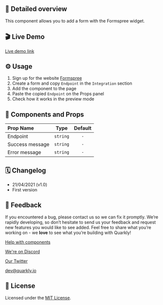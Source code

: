 ## 📖 Detailed overview

This component allows you to add a form with the Formspree widget.

## 🎬 Live Demo

[Live demo link](https://quarkly-catalog.netlify.app/formspree/)

## ⚙️ Usage

1. Sign up for the website [Formspree](https://formspree.io/)
2. Create a form and copy `Endpoint` in the `Integration` section
3. Add the component to the page
4. Paste the copied `Endpoint` on the Props panel
5. Check how it works in the preview mode

## 🧩 Components and Props

| Prop Name       |   Type   | Default |
| :-------------- | :------: | :-----: |
| Endpoint        | `string` |   `-`   |
| Success message | `string` |   `-`   |
| Error message   | `string` |   `-`   |

## 🗓 Changelog

-   21/04/2021 (v1.0)
-   First version

## 📮 Feedback

If you encountered a bug, please contact us so we can fix it promptly. We’re rapidly developing, so don’t hesitate to send us your feedback and request new features you would like to see added. Feel free to share what you’re working on - we **love** to see what you’re building with Quarkly!

[Help with components](https://community.quarkly.io/c/requests/11)

[We're on Discord](https://discord.gg/f9KhSMGX)

[Our Twitter](https://twitter.com/quarklyapp)

[dev@quarkly.io](mailto:dev@quarkly.io)

## 📝 License

Licensed under the [MIT License](./LICENSE).
